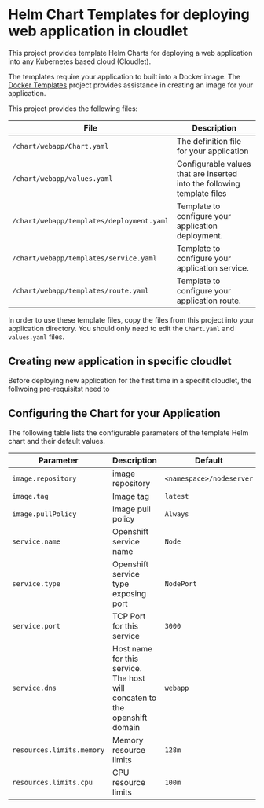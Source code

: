 # Helm Chart Templates for deploying web application in cloudlet


This project provides template Helm Charts for deploying a  web application into any Kubernetes based cloud (Cloudlet).

The templates require your application to built into a Docker image. The [Docker Templates](http://github.com/CloudNativeJS/docker) project provides assistance in creating an image for your application.

This project provides the following files:

| File                                              | Description                                                           |
|---------------------------------------------------|-----------------------------------------------------------------------|  
| `/chart/webapp/Chart.yaml`                    | The definition file for your application                           | 
| `/chart/webapp/values.yaml`                   | Configurable values that are inserted into the following template files      |        
| `/chart/webapp/templates/deployment.yaml`     | Template to configure your application deployment.                 | 
| `/chart/webapp/templates/service.yaml`        | Template to configure your application service.                 |
| `/chart/webapp/templates/route.yaml`          | Template to configure your application route.                 | 

In order to use these template files, copy the files from this project into your application directory. You should only need to edit the `Chart.yaml` and `values.yaml` files.

## Creating new application in specific cloudlet
Before deploying new application for the first time in a specifit cloudlet, the follwoing pre-requisitst need to


## Configuring the Chart for your Application

The following table lists the configurable parameters of the template Helm chart and their default values.

| Parameter                  | Description                                     | Default                                                    |
| -----------------------    | ---------------------------------------------   | ---------------------------------------------------------- |
| `image.repository`         | image repository                                | `<namespace>/nodeserver`                                 |
| `image.tag`                | Image tag                                       | `latest`                                                    |
| `image.pullPolicy`         | Image pull policy                               | `Always`                                                   
| `service.name`             | Openshift service name                                | `Node`                                                     |
| `service.type`             | Openshift service type exposing port                  | `NodePort`                                                 |
| `service.port`             | TCP Port for this service                       | `3000` |
| `service.dns`             | Host name for this service. The host will concaten to the openshift domain                    |`webapp` |
| `resources.limits.memory`  | Memory resource limits                          | `128m`                                                     |
| `resources.limits.cpu`     | CPU resource limits                             | `100m`                                                     |
